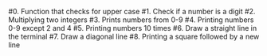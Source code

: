 #0. Function that checks for upper case
#1. Check if a number is a digit
#2. Multiplying two integers
#3. Prints numbers from 0-9
#4. Printing numbers 0-9 except 2 and 4
#5. Printing numbers 10 times
#6. Draw a straight line in the terminal
#7. Draw a diagonal line
#8. Printing a square followed by a new line
